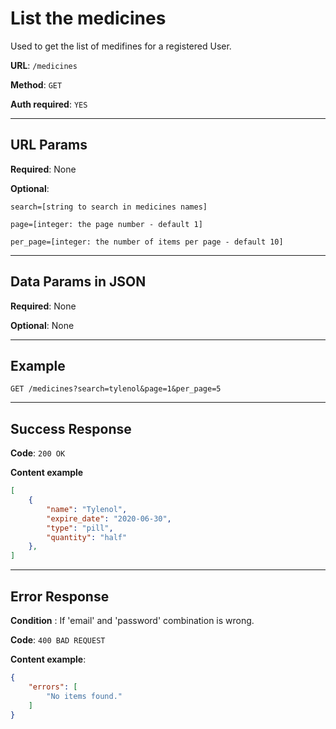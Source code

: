 # List the medicines

Used to get the list of medifines for a registered User.



**URL**: `/medicines`

**Method**: `GET`

**Auth required**: `YES`

---

## URL Params

**Required**: None

**Optional**:

`search=[string to search in medicines names]`

`page=[integer: the page number - default 1]`

`per_page=[integer: the number of items per page - default 10]`

---

## Data Params in JSON

**Required**: None

**Optional**: None

---

## Example

`GET /medicines?search=tylenol&page=1&per_page=5`

---

## Success Response

**Code**: `200 OK`

**Content example**

```json
[
    {
        "name": "Tylenol",
        "expire_date": "2020-06-30",
        "type": "pill",
        "quantity": "half"
    },
]
```

---

## Error Response

**Condition** : If 'email' and 'password' combination is wrong.

**Code**: `400 BAD REQUEST`

**Content example**:

```json
{
    "errors": [
        "No items found."
    ]
}
```